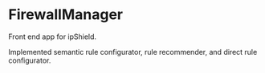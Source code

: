FirewallManager
=============
Front end app for ipShield.

Implemented semantic rule configurator, rule recommender, and 
direct rule configurator.
